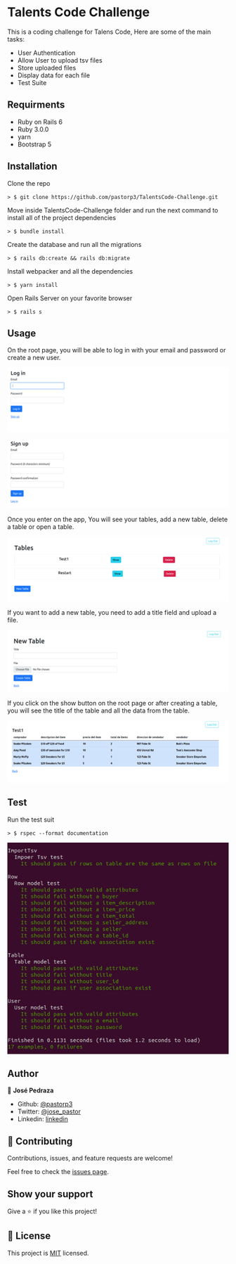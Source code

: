 # Talents Code Challenge

This is a coding challenge for Talens Code, Here are some of the main tasks:

- User Authentication
- Allow User to upload tsv files
- Store uploaded files
- Display data for each file
- Test Suite

## Requirments

- Ruby on Rails 6
- Ruby 3.0.0
- yarn
- Bootstrap 5

## Installation

Clone the repo

```
> $ git clone https://github.com/pastorp3/TalentsCode-Challenge.git
```

Move inside TalentsCode-Challenge folder and run the next command to install all of the project dependencies

```
> $ bundle install
```

Create the database and run all the migrations 

```
> $ rails db:create && rails db:migrate
```

Install webpacker and all the dependencies

```
> $ yarn install
```

Open Rails Server on your favorite browser
```
> $ rails s
```

## Usage

On the root page, you will be able to log in with your email and password or create a new user.

![talents_login](Images/TalentsSignIn.png)

![talents_Signup](Images/TalentsSignUp.png)

Once you enter on the app, You will see your tables, add a new table, delete a table or open a table.

![talents_rooy](Images/TalentsRoot.png)

If you want to add a new table, you need to add a title field and upload a file.

![talents_new_table](Images/TalentsNewTable.png)

If you click on the show button on the root page or after creating a table, you will see the title of the table and all the data from the table.

![talents_show_table](Images/TalentsShowTable.png)

## Test

Run the test suit

```
> $ rspec --format documentation
```

![talents_test](Images/TalentsTest.png)

## Author

👤 **José Pedraza**

- Github: [@pastorp3](https://github.com/pastorp3)
- Twitter: [@jose_pastor](https://twitter.com/jose_pastorp3 )
- Linkedin: [linkedin](https://www.linkedin.com/in/jos%C3%A9-pedraza-acevedo-ab700a1a9/)

## 🤝 Contributing

Contributions, issues, and feature requests are welcome!

Feel free to check the [issues page](issues/).

## Show your support

Give a ⭐️ if you like this project!


## 📝 License

This project is [MIT](https://opensource.org/licenses/MIT) licensed.
